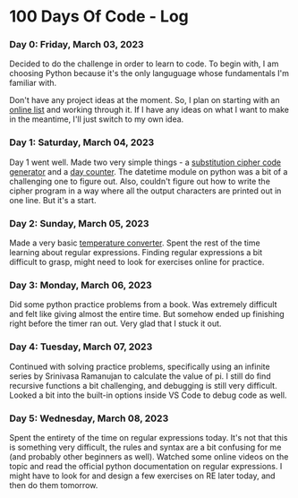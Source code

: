 # 100 Days Of Code - Log

### Day 0: Friday, March 03, 2023

Decided to do the challenge in order to learn to code. To begin with, I am choosing Python because it's the only languguage whose fundamentals I'm familiar with.

Don't have any project ideas at the moment. So, I plan on starting with an [online list](https://www.dataquest.io/blog/python-projects-for-beginners/) and working through it. If I have any ideas on what I want to make in the meantime, I'll just switch to my own idea.

### Day 1: Saturday, March 04, 2023

Day 1 went well. Made two very simple things - a [substitution cipher code generator](https://github.com/side-corncave/AtbashEncoderDecoder) and a [day counter](https://github.com/side-corncave/day_counter). The datetime module on python was a bit of a challenging one to figure out. Also, couldn't figure out how to write the cipher program in a way where all the output characters are printed out in one line. But it's a start.

### Day 2: Sunday, March 05, 2023

Made a very basic [temperature converter](https://github.com/side-corncave/C2F_and_back_converter). Spent the rest of the time learning about regular expressions. Finding regular expressions a bit difficult to grasp, might need to look for exercises online for practice.

### Day 3: Monday, March 06, 2023

Did some python practice problems from a book. Was extremely difficult and felt like giving almost the entire time. But somehow ended up finishing right before the timer ran out. Very glad that I stuck it out.

### Day 4: Tuesday, March 07, 2023

Continued with solving practice problems, specifically using an infinite series by Srinivasa Ramanujan to calculate the value of pi. I still do find recursive functions a bit challenging, and debugging is still very difficult. Looked a bit into the built-in options inside VS Code to debug code as well.

### Day 5: Wednesday, March 08, 2023

Spent the entirety of the time on regular expressions today. It's not that this is something very difficult, the rules and syntax are a bit confusing for me (and probably other beginners as well). Watched some online videos on the topic and read the official python documentation on regular expressions. I might have to look for and design a few exercises on RE later today, and then do them tomorrow.
